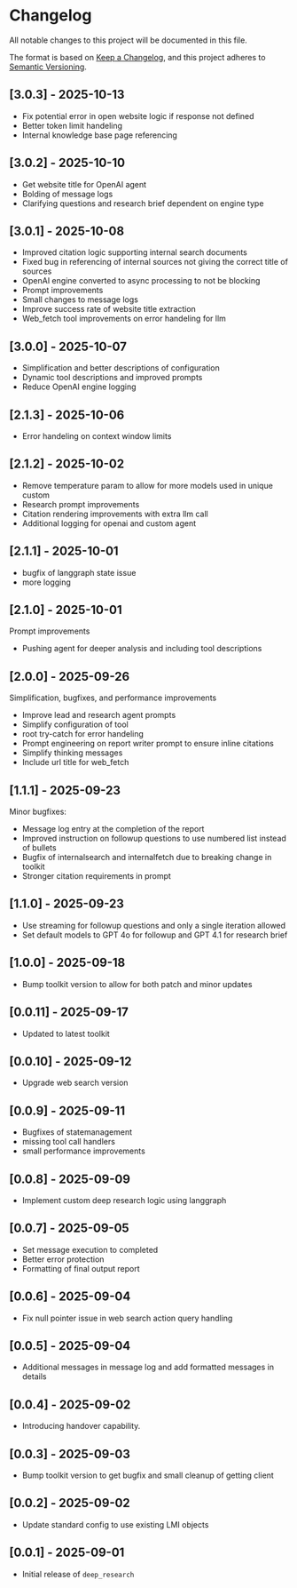 # Changelog

All notable changes to this project will be documented in this file.

The format is based on [Keep a Changelog](https://keepachangelog.com/en/1.0.0/), 
and this project adheres to [Semantic Versioning](https://semver.org/spec/v2.0.0.html).

## [3.0.3] - 2025-10-13
- Fix potential error in open website logic if response not defined
- Better token limit handeling
- Internal knowledge base page referencing

## [3.0.2] - 2025-10-10
- Get website title for OpenAI agent
- Bolding of message logs
- Clarifying questions and research brief dependent on engine type

## [3.0.1] - 2025-10-08
- Improved citation logic supporting internal search documents
- Fixed bug in referencing of internal sources not giving the correct title of sources
- OpenAI engine converted to async processing to not be blocking
- Prompt improvements
- Small changes to message logs
- Improve success rate of website title extraction
- Web_fetch tool improvements on error handeling for llm

## [3.0.0] - 2025-10-07
- Simplification and better descriptions of configuration
- Dynamic tool descriptions and improved prompts
- Reduce OpenAI engine logging 

## [2.1.3] - 2025-10-06
- Error handeling on context window limits

## [2.1.2] - 2025-10-02
- Remove temperature param to allow for more models used in unique custom
- Research prompt improvements
- Citation rendering improvements with extra llm call
- Additional logging for openai and custom agent

## [2.1.1] - 2025-10-01
- bugfix of langgraph state issue
- more logging

## [2.1.0] - 2025-10-01
Prompt improvements
- Pushing agent for deeper analysis and including tool descriptions

## [2.0.0] - 2025-09-26
Simplification, bugfixes, and performance improvements
- Improve lead and research agent prompts
- Simplify configuration of tool
- root try-catch for error handeling
- Prompt engineering on report writer prompt to ensure inline citations
- Simplify thinking messages
- Include url title for web_fetch

## [1.1.1] - 2025-09-23
Minor bugfixes:
- Message log entry at the completion of the report
- Improved instruction on followup questions to use numbered list instead of bullets
- Bugfix of internalsearch and internalfetch due to breaking change in toolkit
- Stronger citation requirements in prompt

## [1.1.0] - 2025-09-23
- Use streaming for followup questions and only a single iteration allowed
- Set default models to GPT 4o for followup and GPT 4.1 for research brief

## [1.0.0] - 2025-09-18
- Bump toolkit version to allow for both patch and minor updates

## [0.0.11] - 2025-09-17
- Updated to latest toolkit

## [0.0.10] - 2025-09-12
- Upgrade web search version

## [0.0.9] - 2025-09-11
- Bugfixes of statemanagement
- missing tool call handlers
- small performance improvements

## [0.0.8] - 2025-09-09
- Implement custom deep research logic using langgraph

## [0.0.7] - 2025-09-05
- Set message execution to completed
- Better error protection
- Formatting of final output report

## [0.0.6] - 2025-09-04
- Fix null pointer issue in web search action query handling

## [0.0.5] - 2025-09-04
- Additional messages in message log and add formatted messages in details

## [0.0.4] - 2025-09-02
- Introducing handover capability.

## [0.0.3] - 2025-09-03
- Bump toolkit version to get bugfix and small cleanup of getting client

## [0.0.2] - 2025-09-02
- Update standard config to use existing LMI objects

## [0.0.1] - 2025-09-01
- Initial release of `deep_research`